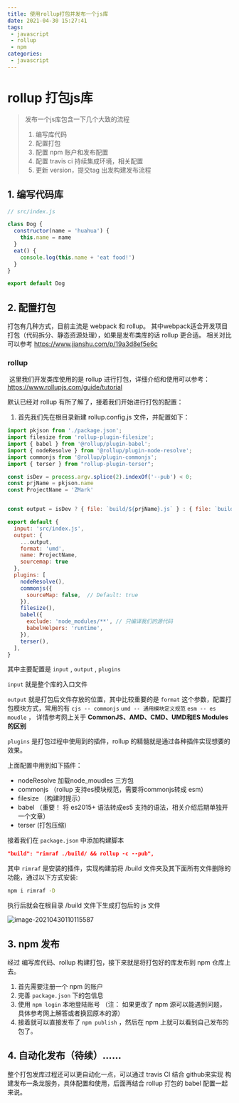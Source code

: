 ```yaml
---
title: 使用rollup打包并发布一个js库
date: 2021-04-30 15:27:41
tags:
 - javascript
 - rollup
 - npm
categories:
 - javascript
---
```




# rollup 打包js库



> 发布一个js库包含一下几个大致的流程
>
> 1. 编写库代码
> 2. 配置打包
> 3. 配置 npm 账户和发布配置
> 4. 配置 travis ci 持续集成环境，相关配置
> 5. 更新 version，提交tag 出发构建发布流程



<!-- more -->

## 1. 编写代码库

```javascript
// src/index.js

class Dog {
  constructor(name = 'huahua') {
    this.name = name
  }
  eat() {
    console.log(this.name + 'eat food!')
  }
}

export default Dog
```

## 2. 配置打包

打包有几种方式，目前主流是 webpack 和 rollup。 其中webpack适合开发项目打包（代码拆分、静态资源处理），如果是发布类库的话 rollup 更合适。 相关对比可以参考 https://www.jianshu.com/p/19a3d8ef5e6c

### rollup

​	这里我们开发类库使用的是 rollup 进行打包，详细介绍和使用可以参考： https://www.rollupjs.com/guide/tutorial

默认已经对 rollup 有所了解了，接着我们开始进行打包的配置：

1. 首先我们先在根目录新建 rollup.config.js 文件，并配置如下：

```javascript
import pkjson from './package.json';
import filesize from 'rollup-plugin-filesize';
import { babel } from '@rollup/plugin-babel';
import { nodeResolve } from '@rollup/plugin-node-resolve';
import commonjs from '@rollup/plugin-commonjs';
import { terser } from "rollup-plugin-terser";

const isDev = process.argv.splice(2).indexOf('--pub') < 0;
const prjName = pkjson.name
const ProjectName = 'ZMark'


const output = isDev ? { file: `build/${prjName}.js` } : { file: `build/${prjName}.js` };

export default {
  input: 'src/index.js',
  output: {
    ...output,
    format: 'umd',
    name: ProjectName,
    sourcemap: true
  },
  plugins: [
    nodeResolve(),
    commonjs({
      sourceMap: false,  // Default: true
    }),
    filesize(),
    babel({
      exclude: 'node_modules/**', // 只编译我们的源代码
      babelHelpers: 'runtime',
    }),
    terser(),
  ],
}
```

其中主要配置是   `input` , `output` , `plugins`

`input` 就是整个库的入口文件

`output` 就是打包后文件存放的位置，其中比较重要的是 `format` 这个参数，配置打包模块方式，常用的有 `cjs -- commonjs`  `umd -- 通用模块定义规范`  `esm -- es moudle`  ， 详情参考网上关于  **CommonJS、AMD、CMD、UMD和ES Modules的区别**

`plugins` 是打包过程中使用到的插件，rollup 的精髓就是通过各种插件实现想要的效果。

上面配置中用到如下插件：

* nodeResolve    加载node_moudles 三方包
* commonjs   （rollup 支持es模块规范，需要将commonjs转成 esm）
* filesize （构建时提示）
* babel （重要！  将 es2015+ 语法转成es5 支持的语法，相关介绍后期单独开一个文章）
* terser (打包压缩)

接着我们在 `package.json` 中添加构建脚本 

```json
"build": "rimraf ./build/ && rollup -c --pub",
```

其中 `rimraf` 是安装的插件，实现构建前将 /build 文件夹及其下面所有文件删除的功能，通过以下方式安装:

```sh
npm i rimraf -D
```

执行后就会在根目录 /build 文件下生成打包后的 js 文件

![image-20210430110115587](https://tva1.sinaimg.cn/large/008i3skNly1gq1l85x31jj30gu05omxp.jpg)





## 3. npm 发布

经过 编写库代码、rollup 构建打包，接下来就是将打包好的库发布到 npm 仓库上去。

1. 首先需要注册一个 npm 的账户
2. 完善 `package.json`  下的包信息
3. 使用 `npm login`  本地登陆账号 （注： 如果更改了 npm 源可以能遇到问题，具体参考网上解答或者换回原本的源）
4. 接着就可以直接发布了 `npm publish` ，然后在 npm 上就可以看到自己发布的包了。



## 4. 自动化发布（待续）……

整个打包发库过程还可以更自动化一点，可以通过 travis CI 结合 github来实现 构建发布一条龙服务，具体配置和使用，后面再结合 rollup 打包的 babel 配置一起来说。